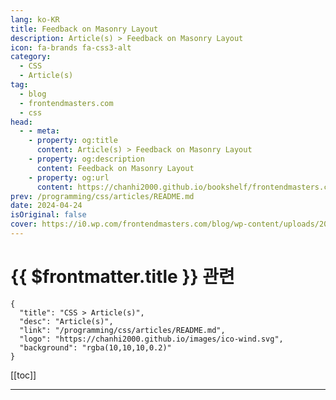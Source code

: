 ```yaml
---
lang: ko-KR
title: Feedback on Masonry Layout
description: Article(s) > Feedback on Masonry Layout
icon: fa-brands fa-css3-alt
category: 
  - CSS
  - Article(s)
tag: 
  - blog
  - frontendmasters.com
  - css
head:
  - - meta:
    - property: og:title
      content: Article(s) > Feedback on Masonry Layout
    - property: og:description
      content: Feedback on Masonry Layout
    - property: og:url
      content: https://chanhi2000.github.io/bookshelf/frontendmasters.com/feedback-on-masonry-layout.html
prev: /programming/css/articles/README.md
date: 2024-04-24
isOriginal: false
cover: https://i0.wp.com/frontendmasters.com/blog/wp-content/uploads/2024/04/masonry-thumb.jpg?w=1000&ssl=1
---
```


# {{ $frontmatter.title }} 관련

```component VPCard
{
  "title": "CSS > Article(s)",
  "desc": "Article(s)",
  "link": "/programming/css/articles/README.md",
  "logo": "https://chanhi2000.github.io/images/ico-wind.svg",
  "background": "rgba(10,10,10,0.2)"
}
```

[[toc]]

---

<SiteInfo
  name="Feedback on Masonry Layout"
  desc="Jen Simmons posted Help us invent CSS Grid Level 3, aka “Masonry” layout over on the WebKit blog the other day and is actively soliciting feedback. Our hope is that web designers and developers chime in (post to social media, write blog posts) with your thoughts about which direction CSS should take. Don’t mind if I do. Do […]"
  url="https://frontendmasters.com/blog/feedback-on-masonry-layout/"
  logo="https://frontendmasters.com/favicon.ico"
  preview="https://i0.wp.com/frontendmasters.com/blog/wp-content/uploads/2024/04/masonry-thumb.jpg?w=1000&ssl=1"/>

<!-- TODO: 작성 -->
